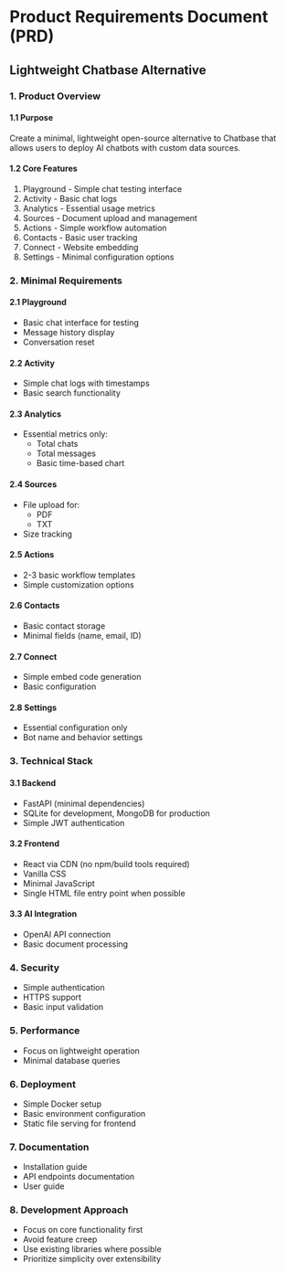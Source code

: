 # Product Requirements Document (PRD)
## Lightweight Chatbase Alternative

### 1. Product Overview

#### 1.1 Purpose
Create a minimal, lightweight open-source alternative to Chatbase that allows users to deploy AI chatbots with custom data sources.

#### 1.2 Core Features
1. Playground - Simple chat testing interface
2. Activity - Basic chat logs
3. Analytics - Essential usage metrics
4. Sources - Document upload and management
5. Actions - Simple workflow automation
6. Contacts - Basic user tracking
7. Connect - Website embedding
8. Settings - Minimal configuration options

### 2. Minimal Requirements

#### 2.1 Playground
- Basic chat interface for testing
- Message history display
- Conversation reset

#### 2.2 Activity
- Simple chat logs with timestamps
- Basic search functionality

#### 2.3 Analytics
- Essential metrics only:
  - Total chats
  - Total messages
  - Basic time-based chart

#### 2.4 Sources
- File upload for:
  - PDF
  - TXT
- Size tracking

#### 2.5 Actions
- 2-3 basic workflow templates
- Simple customization options

#### 2.6 Contacts
- Basic contact storage
- Minimal fields (name, email, ID)

#### 2.7 Connect
- Simple embed code generation
- Basic configuration

#### 2.8 Settings
- Essential configuration only
- Bot name and behavior settings

### 3. Technical Stack

#### 3.1 Backend
- FastAPI (minimal dependencies)
- SQLite for development, MongoDB for production
- Simple JWT authentication

#### 3.2 Frontend
- React via CDN (no npm/build tools required)
- Vanilla CSS
- Minimal JavaScript
- Single HTML file entry point when possible

#### 3.3 AI Integration
- OpenAI API connection
- Basic document processing

### 4. Security
- Simple authentication
- HTTPS support
- Basic input validation

### 5. Performance
- Focus on lightweight operation
- Minimal database queries

### 6. Deployment
- Simple Docker setup
- Basic environment configuration
- Static file serving for frontend

### 7. Documentation
- Installation guide
- API endpoints documentation
- User guide

### 8. Development Approach
- Focus on core functionality first
- Avoid feature creep
- Use existing libraries where possible
- Prioritize simplicity over extensibility
